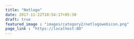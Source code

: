 ```yaml
---
title: "Netlogo"
date: 2017-11-22T18:54:17+05:30
draft: true
featured_image : "images/category2/netlogowebicon.png"
page_link : "https://localhost:80"
---
```


